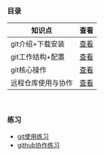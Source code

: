 ### 目录

| 知识点             | 查看      |
| ------------------ | --------- |
| git介绍+下载安装   | [查看](#) |
| git工作结构+配置   | [查看](#) |
| git核心操作        | [查看](#) |
| 远程仓库使用与协作 | [查看](#) |

<br/>

### 练习

* [git使用练习](#)
* [github协作练习](#)